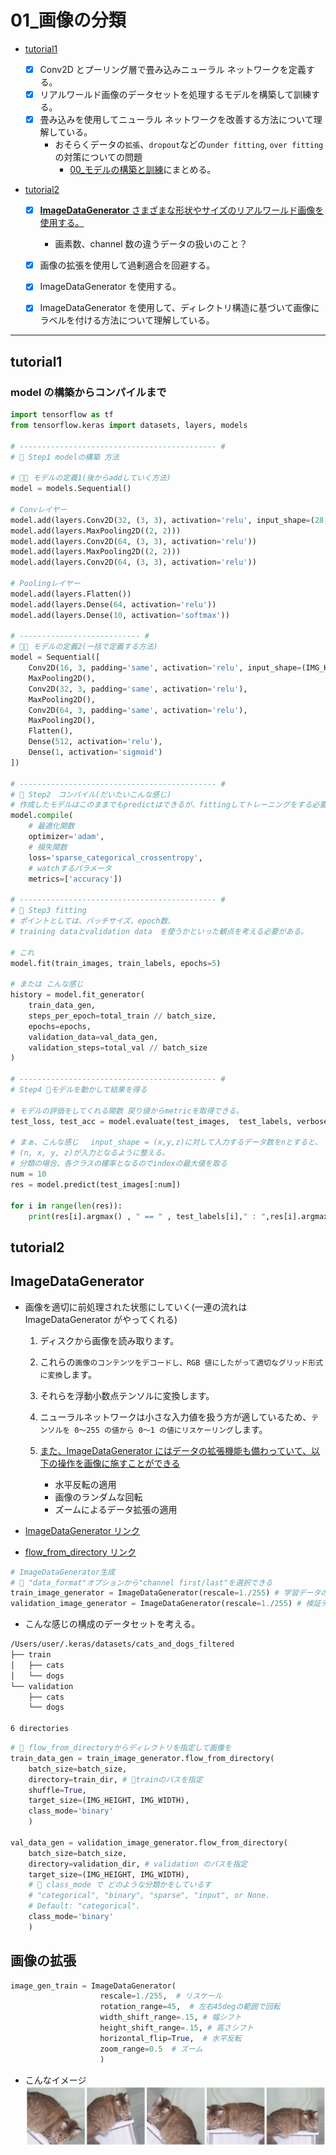 # 01\_画像の分類

- [tutorial1](#1)

  - [x] Conv2D とプーリング層で畳み込みニューラル ネットワークを定義する。
  - [x] リアルワールド画像のデータセットを処理するモデルを構築して訓練する。
  - [x] 畳み込みを使用してニューラル ネットワークを改善する方法について理解している。
    - おそらくデータの`拡張`、`dropout`などの`under fitting`, `over fitting` の対策についての問題
      - [00\_モデルの構築と訓練](../00_モデルの構築と訓練)にまとめる。

- [tutorial2](#2)

  - [x] [**ImageDataGenerator** さまざまな形状やサイズのリアルワールド画像を使用する。](#ImageDataGenerator)

    - 画素数、channel 数の違うデータの扱いのこと？

  - [x] 画像の拡張を使用して過剰適合を回避する。
  - [x] ImageDataGenerator を使用する。
  - [x] ImageDataGenerator を使用して、ディレクトリ構造に基づいて画像にラベルを付ける方法について理解している。

---

## <a name="1">tutorial1</a>

### model の構築からコンパイルまで

```python
import tensorflow as tf
from tensorflow.keras import datasets, layers, models

# -------------------------------------------- #
# 🌟 Step1 modelの構築 方法

# 🌟🌟 モデルの定義1(後からaddしていく方法)
model = models.Sequential()

# Convレイヤー
model.add(layers.Conv2D(32, (3, 3), activation='relu', input_shape=(28, 28, 1)))
model.add(layers.MaxPooling2D((2, 2)))
model.add(layers.Conv2D(64, (3, 3), activation='relu'))
model.add(layers.MaxPooling2D((2, 2)))
model.add(layers.Conv2D(64, (3, 3), activation='relu'))

# Poolingレイヤー
model.add(layers.Flatten())
model.add(layers.Dense(64, activation='relu'))
model.add(layers.Dense(10, activation='softmax'))

# --------------------------- #
# 🌟🌟 モデルの定義2(一括で定義する方法)
model = Sequential([
    Conv2D(16, 3, padding='same', activation='relu', input_shape=(IMG_HEIGHT, IMG_WIDTH ,3)),
    MaxPooling2D(),
    Conv2D(32, 3, padding='same', activation='relu'),
    MaxPooling2D(),
    Conv2D(64, 3, padding='same', activation='relu'),
    MaxPooling2D(),
    Flatten(),
    Dense(512, activation='relu'),
    Dense(1, activation='sigmoid')
])

# -------------------------------------------- #
# 🌟 Step2　コンパイル(だいたいこんな感じ)
# 作成したモデルはこのままでもpredictはできるが、fittingしてトレーニングをする必要がある。
model.compile(
    # 最適化関数
    optimizer='adam',
    # 損失関数
    loss='sparse_categorical_crossentropy',
    # watchするパラメータ
    metrics=['accuracy'])

# -------------------------------------------- #
# 🌟 Step3 fitting
# ポイントとしては、バッチサイズ、epoch数、
# training dataとvalidation data　を使うかといった観点を考える必要がある。

# これ
model.fit(train_images, train_labels, epochs=5)

# または こんな感じ
history = model.fit_generator(
    train_data_gen,
    steps_per_epoch=total_train // batch_size,
    epochs=epochs,
    validation_data=val_data_gen,
    validation_steps=total_val // batch_size
)

# -------------------------------------------- #
# Step4 🌟モデルを動かして結果を得る

# モデルの評価をしてくれる関数 戻り値からmetricを取得できる。
test_loss, test_acc = model.evaluate(test_images,  test_labels, verbose=2)

# まぁ、こんな感じ　 input_shape = (x,y,z)に対して入力するデータ数をnとすると、
# (n, x, y, z)が入力となるように整える。
# 分類の場合、各クラスの確率となるのでindexの最大値を取る
num = 10
res = model.predict(test_images[:num])

for i in range(len(res)):
    print(res[i].argmax() , " == " , test_labels[i]," : ",res[i].argmax() == test_labels[i])
```

## <a name="2">tutorial2</a>

## <a name="ImageDataGenerator">ImageDataGenerator</a>

- 画像を適切に前処理された状態にしていく(一連の流れは ImageDataGenerator がやってくれる)

  1. ディスクから画像を読み取ります。
  2. これらの`画像のコンテンツをデコードし、RGB 値にしたがって適切なグリッド形式に変換`します。
  3. それらを浮動小数点テンソルに変換します。
  4. ニューラルネットワークは小さな入力値を扱う方が適しているため、`テンソルを 0〜255 の値から 0〜1 の値にリスケーリング`します。

  5. [また、ImageDataGenerator にはデータの拡張機能も備わっていて、以下の操作を画像に施すことができる](#ImageExpand)
     - 水平反転の適用
     - 画像のランダムな回転
     - ズームによるデータ拡張の適用

- [ImageDataGenerator リンク](https://www.tensorflow.org/api_docs/python/tf/keras/preprocessing/image/ImageDataGenerator)
- [flow_from_directory リンク](https://www.tensorflow.org/api_docs/python/tf/keras/preprocessing/image/ImageDataGenerator#flow_from_directory)

```python
# ImageDataGenerator生成
# 🌟 "data_format"オプションから"channel first/last"を選択できる
train_image_generator = ImageDataGenerator(rescale=1./255) # 学習データのジェネレータ
validation_image_generator = ImageDataGenerator(rescale=1./255) # 検証データのジェネレータ
```

- こんな感じの構成のデータセットを考える。

```sh
/Users/user/.keras/datasets/cats_and_dogs_filtered
├── train
│   ├── cats
│   └── dogs
└── validation
    ├── cats
    └── dogs

6 directories
```

```python
# 🌟 flow_from_directoryからディレクトリを指定して画像を
train_data_gen = train_image_generator.flow_from_directory(
    batch_size=batch_size,
    directory=train_dir, # 🌟trainのパスを指定
    shuffle=True,
    target_size=(IMG_HEIGHT, IMG_WIDTH),
    class_mode='binary'
    )

val_data_gen = validation_image_generator.flow_from_directory(
    batch_size=batch_size,
    directory=validation_dir, # validation のパスを指定
    target_size=(IMG_HEIGHT, IMG_WIDTH),
    # 🌟 class_mode で どのような分類かをしているす
    # "categorical", "binary", "sparse", "input", or None.
    # Default: "categorical".
    class_mode='binary'
    )

```

## <a name="ImageExpand">画像の拡張</a>

```python
image_gen_train = ImageDataGenerator(
                    rescale=1./255,  # リスケール
                    rotation_range=45,  # 左右45degの範囲で回転
                    width_shift_range=.15, # 幅シフト
                    height_shift_range=.15, # 高さシフト
                    horizontal_flip=True,  # 水平反転
                    zoom_range=0.5  # ズーム
                    )
```

- こんなイメージ
  ![Cats](cats.png)
